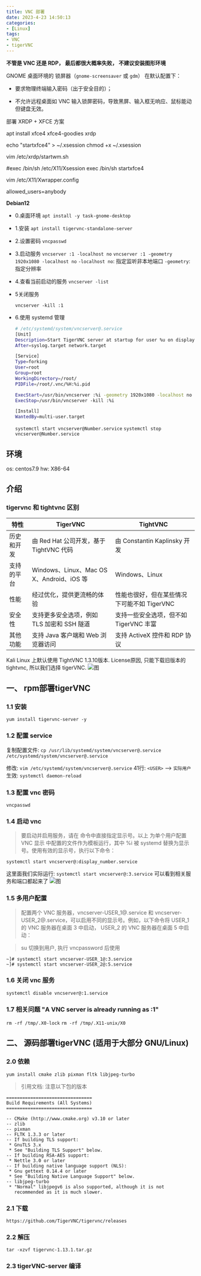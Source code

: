 ```yaml
---
title: VNC 部署
date: 2023-4-23 14:50:13
categories: 
- [Linux]
tags: 
- VNC
- tigerVNC
---
```



**不管是 VNC 还是 RDP， 最后都很大概率失败， 不建议安装图形环境**



GNOME 桌面环境的 锁屏器（`gnome-screensaver` 或 `gdm`） 在默认配置下：

- 要求物理终端输入密码（出于安全目的）；

- 不允许远程桌面如 VNC 输入锁屏密码，导致黑屏、输入框无响应、鼠标能动但键盘无效。

部署 XRDP + XFCE 方案

apt install xfce4 xfce4-goodies xrdp

echo "startxfce4" > ~/.xsession
chmod +x ~/.xsession

vim /etc/xrdp/startwm.sh

#exec /bin/sh /etc/X11/Xsession
exec /bin/sh startxfce4

vim /etc/X11/Xwrapper.config

allowed_users=anybody



**Debian12**

- 0.桌面环境
  `apt install -y task-gnome-desktop`

- 1.安装
  `apt install tigervnc-standalone-server`

- 2.设置密码
  `vncpasswd`

- 3.启动服务
  `vncserver :1 -localhost no`
  `vncserver :1 -geometry 1920x1080 -localhost no`
  `-localhost no`: 指定监听非本地端口
  `-geometry`: 指定分辨率

- 4.查看当前启动的服务
  `vncserver -list`

- 5关闭服务

  `vncserver -kill :1`

- 6.使用 systemd 管理

  ``` bash
  # /etc/systemd/system/vncserver@.service
  [Unit]
  Description=Start TigerVNC server at startup for user %u on display :%i
  After=syslog.target network.target
  
  [Service]
  Type=forking
  User=root
  Group=root
  WorkingDirectory=/root/
  PIDFile=/root/.vnc/%H:%i.pid
  
  ExecStart=/usr/bin/vncserver :%i -geometry 1920x1080 -localhost no
  ExecStop=/usr/bin/vncserver -kill :%i
  
  [Install]
  WantedBy=multi-user.target
  ```
  
  `systemctl start vncserver@Number.service`
  `systemctl stop vncserver@Number.service`


## 环境

os: centos7.9
hw: X86-64

## 介绍

### tigervnc 和 tightvnc 区别


|特性	|TigerVNC	|TightVNC|
|---|---|---|
|历史和开发|	由 Red Hat 公司开发，基于 TightVNC 代码	| 由 Constantin Kaplinsky 开发|
|支持的平台|	Windows、Linux、Mac OS X、Android、iOS 等|	Windows、Linux|
|性能|	经过优化，提供更流畅的体验|	性能也很好，但在某些情况下可能不如 TigerVNC|
|安全性|	支持更多安全选项，例如 TLS 加密和 SSH 隧道|	支持一些安全选项，但不如 TigerVNC 丰富|
|其他功能|	支持 Java 客户端和 Web 浏览器访问|	支持 ActiveX 控件和 RDP 协议|


Kali Linux 上默认使用 TightVNC 1.3.10版本.
License原因, 只能下载旧版本的tightvnc, 所以我们选择 tigerVNC.
![图](/images/039.vnc.md.01.png)



## 一、 rpm部署tigerVNC

### 1.1 安装

``` yum install tigervnc-server -y ```

### 1.2 配置 service

复制配置文件:
  ``` cp /usr/lib/systemd/system/vncserver@.service /etc/systemd/system/vncserver@.service ```

  修改: ``` vim /etc/systemd/system/vncserver@.service ```
  41行: ```<USER>``` --> ```实际用户```
  生效:  ``` systemctl daemon-reload ```

### 1.3 配置 vnc 密码

 ``` vncpasswd ```
 
### 1.4 启动 vnc

> 要启动并启用服务，请在 命令中直接指定显示号。以上 为单个用户配置 VNC 显示 中配置的文件作为模板运行，其中 %i 被 systemd 替换为显示号。使用有效的显示号，执行以下命令：

  ``` systemctl start vncserver@:display_number.service ```

这里面我们实际运行: ``` systemctl start vncserver@:3.service ```
可以看到相关服务和端口都起来了
  ![图](/images/039.vnc.md.02.png)

### 1.5 多用户配置

> 配置两个 VNC 服务器，vncserver-USER_1@.service 和 vncserver-USER_2@.service，可以启用不同的显示号。例如，以下命令将 USER_1 的 VNC 服务器在桌面 3 中启动， USER_2 的 VNC 服务器在桌面 5 中启动： 

> su 切换到用户, 执行 vncpassword 后使用
``` shell
~]# systemctl start vncserver-USER_1@:3.service
~]# systemctl start vncserver-USER_2@:5.service
```

### 1.6 关闭 vnc 服务

  ``` systemctl disable vncserver@:1.service ```


### 1.7 相关问题 "A VNC server is already running as :1"

  ``` rm -rf /tmp/.X0-lock ```
  ``` rm -rf /tmp/.X11-unix/X0 ```

## 二、 源码部署tigerVNC (适用于大部分 GNU/Linux)

### 2.0 依赖

``` yum install cmake zlib pixman fltk libjpeg-turbo ```

> 引用文档: 注意以下包的版本
   ``` shell
================================
Build Requirements (All Systems)
================================

 -- CMake (http://www.cmake.org) v3.10 or later
 -- zlib
 -- pixman
 -- FLTK 1.3.3 or later
 -- If building TLS support:
    * GnuTLS 3.x
    * See "Building TLS Support" below.
 -- If building RSA-AES support:
    * Nettle 3.0 or later
 -- If building native language support (NLS):
    * Gnu gettext 0.14.4 or later
    * See "Building Native Language Support" below.
 -- libjpeg-turbo
    * "Normal" libjpegv6 is also supported, although it is not
      recommended as it is much slower.
 ```

### 2.1 下载

  ``` https://github.com/TigerVNC/tigervnc/releases ```

### 2.2 解压

  ``` tar -xzvf tigervnc-1.13.1.tar.gz ```

### 2.3 tigerVNC-server 编译

